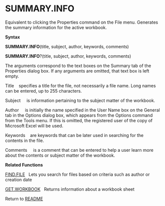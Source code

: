 # SUMMARY.INFO

Equivalent to clicking the Properties command on the File menu.
Generates the summary information for the active workbook.

**Syntax**

**SUMMARY.INFO**(title, subject, author, keywords, comments)

**SUMMARY.INFO**?(title, subject, author, keywords, comments)

The arguments correspond to the text boxes on the Summary tab of the
Properties dialog box. If any arguments are omitted, that text box is
left empty.

Title&nbsp;&nbsp;&nbsp;&nbsp;specifies a title for the file, not
necessarily a file name. Long names can be entered, up to 255
characters.

Subject&nbsp;&nbsp;&nbsp;&nbsp; is information pertaining to the subject
matter of the workbook.

Author&nbsp;&nbsp;&nbsp;&nbsp; is initially the name specified in the
User Name box on the General tab in the Options dialog box, which
appears from the Options command from the Tools menu. If this is
omitted, the registered user of the copy of Microsoft Excel will be
used.

Keywords&nbsp;&nbsp;&nbsp;&nbsp;are keywords that can be later used in
searching for the contents in the file.

Comments&nbsp;&nbsp;&nbsp;&nbsp; is a comment that can be entered to
help a user learn more about the contents or subject matter of the
workbook.

**Related Functions**

[FIND.FILE](FIND.FILE.md)&nbsp;&nbsp;&nbsp;Lets you search for files based on criteria
such as author or creation date

[GET.WORKBOOK](GET.WORKBOOK.md)&nbsp;&nbsp;&nbsp;Returns information about a workbook sheet


Return to [README](README.md#S)

